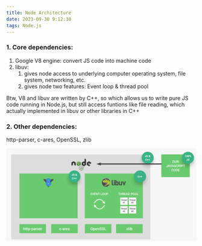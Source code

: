 ```yaml
---
title: Node Architecture
date: 2023-09-30 9:12:30
tags: Node.js
---
```


### 1. Core dependencies: 

1. Google V8 engine: convert JS code into machine code
2. libuv:
   1. gives node access to underlying computer operating system, file system, networking, etc.
   2. gives node two features: Event loop & thread pool

Btw, V8 and libuv are written by C++, so which allows us to write pure JS code running in Node.js, but still access funtions like file reading, which actually implemented in libuv or other libraries in C++

### 2. Other dependencies:

http-parser, c-ares, OpenSSL, zlib

![image-20230930091210811.png](https://github.com/ChengZirao/my-blog-deployment/blob/master/blog_img/image-20230930091210811.png?raw=true)